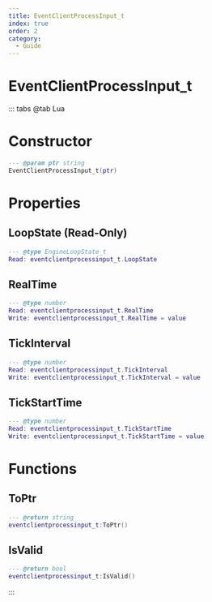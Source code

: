 ```yaml
---
title: EventClientProcessInput_t
index: true
order: 2
category:
  - Guide
---
```


# EventClientProcessInput_t

::: tabs
@tab Lua
# Constructor
```lua
--- @param ptr string
EventClientProcessInput_t(ptr)
```
# Properties
## LoopState (Read-Only)
```lua
--- @type EngineLoopState_t
Read: eventclientprocessinput_t.LoopState
```
## RealTime 
```lua
--- @type number
Read: eventclientprocessinput_t.RealTime
Write: eventclientprocessinput_t.RealTime = value
```
## TickInterval 
```lua
--- @type number
Read: eventclientprocessinput_t.TickInterval
Write: eventclientprocessinput_t.TickInterval = value
```
## TickStartTime 
```lua
--- @type number
Read: eventclientprocessinput_t.TickStartTime
Write: eventclientprocessinput_t.TickStartTime = value
```
# Functions
## ToPtr
```lua
--- @return string
eventclientprocessinput_t:ToPtr()
```
## IsValid
```lua
--- @return bool
eventclientprocessinput_t:IsValid()
```

:::